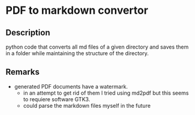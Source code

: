 # PDF to markdown convertor
## Description
python code that converts all md files of a given directory and saves them in a folder while maintaining the structure of the directory.

## Remarks
- generated PDF documents have a watermark.
  - in an attempt to get rid of them I tried using md2pdf but this seems to requiere software GTK3.
  - could parse the markdown files myself in the future
  